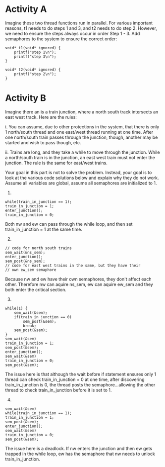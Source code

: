 
# Activity A

Imagine these two thread functions run in parallel.  For various important reasons, t1 needs to do steps 1 and 3, and t2 needs to do step 2.  However, we need to ensure the steps always occur in order Step 1 - 3.  Add semaphores to the system to ensure the correct order:

    void* t1(void* ignored) {
        printf("step 1\n");
        printf("step 3\n");
    }
    
    void* t2(void* ignored) {
        printf("step 2\n");
    }


# Activity B

Imagine there an is a train junction, where a north south track
intersects an east west track.  Here are the rules:

i.	You can assume, due to other protections in the system, that there
    is only 1 north/south thread and one east/west thread running at
    one time.  After one north/south train passes through the
    junction, though, another may be started and wish to pass though,
    etc.

ii.	Trains are long, and they take a while to move through the
    junction.  While a north/south train is in the junction, an east
    west train must not enter the junction.  The rule is the same for
    east/west trains. 
    
Your goal in this part is not to solve the problem.  Instead, your
goal is to look at the various code solutions below and explain
why they do not work.  Assume all variables are global, assume all
semaphores are initialized to 1.

1.

    while(train_in_junction == 1);
    train_in_junction = 1;
    enter_junction();
    train_in_junction = 0;

Both nw and ew can pass through the while loop, and then set
train\_in\_junction = 1 at the same time.

2.
    
    // code for north south trains
    sem_wait(&ns_sem);
    enter_junction();
    sem_post(&ns_sem);
    // code for east west trains in the same, but they have their 
    // own ew_sem semaphore

Because nw and ew have their own semaphores, they don't affect each
other.  Therefore nw can aquire ns\_sem, ew can aquire ew\_sem and they
both enter the critical section.

3.

    while(1) {
        sem_wait(&sem);
        if(train_in_junction == 0)
            sem_post(&sem);
            break;
        sem_post(&sem);
    }
    sem_wait(&sem)
    train_in_junction = 1;
    sem_post(&sem);
    enter_junction();
    sem_wait(&sem)
    train_in_junction = 0;
    sem_post(&sem);

The issue here is that although the wait before if statement ensures
only 1 thread can check train\_in\_junction = 0 at one time, after
discovering train\_in\_junction is 0, the thread posts the
semaphore...allowing the other thread to check train\_in\_junction
before it is set to 1.

4.

    sem_wait(&sem)
    while(train_in_junction == 1);
    train_in_junction = 1;
    sem_post(&sem);
    enter_junction();
    sem_wait(&sem)
    train_in_junction = 0;
    sem_post(&sem);


The issue here is a deadlock.  If nw enters the junction and then ew
gets trapped in the while loop, ew has the semaphore that nw needs to
unlock train\_in\_junction.
